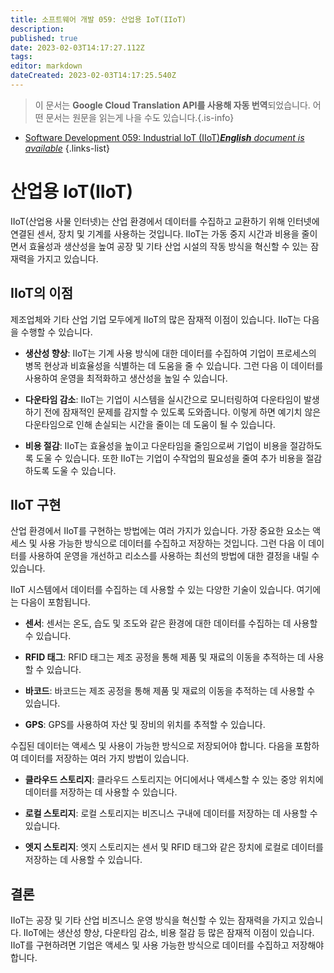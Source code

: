 ```yaml
---
title: 소프트웨어 개발 059: 산업용 IoT(IIoT)
description: 
published: true
date: 2023-02-03T14:17:27.112Z
tags: 
editor: markdown
dateCreated: 2023-02-03T14:17:25.540Z
---
```


> 이 문서는 **Google Cloud Translation API를 사용해 자동 번역**되었습니다.
어떤 문서는 원문을 읽는게 나을 수도 있습니다.{.is-info}



- [Software Development 059: Industrial IoT (IIoT)***English** document is available*](/en/Knowledge-base/Software-Development/Learning/software-development-059-industrial-iot-iiot)
{.links-list}


# 산업용 IoT(IIoT)

IIoT(산업용 사물 인터넷)는 산업 환경에서 데이터를 수집하고 교환하기 위해 인터넷에 연결된 센서, 장치 및 기계를 사용하는 것입니다. IIoT는 가동 중지 시간과 비용을 줄이면서 효율성과 생산성을 높여 공장 및 기타 산업 시설의 작동 방식을 혁신할 수 있는 잠재력을 가지고 있습니다.

## IIoT의 이점

제조업체와 기타 산업 기업 모두에게 IIoT의 많은 잠재적 이점이 있습니다. IIoT는 다음을 수행할 수 있습니다.

- **생산성 향상**: IIoT는 기계 사용 방식에 대한 데이터를 수집하여 기업이 프로세스의 병목 현상과 비효율성을 식별하는 데 도움을 줄 수 있습니다. 그런 다음 이 데이터를 사용하여 운영을 최적화하고 생산성을 높일 수 있습니다.

- **다운타임 감소**: IIoT는 기업이 시스템을 실시간으로 모니터링하여 다운타임이 발생하기 전에 잠재적인 문제를 감지할 수 있도록 도와줍니다. 이렇게 하면 예기치 않은 다운타임으로 인해 손실되는 시간을 줄이는 데 도움이 될 수 있습니다.

- **비용 절감**: IIoT는 효율성을 높이고 다운타임을 줄임으로써 기업이 비용을 절감하도록 도울 수 있습니다. 또한 IIoT는 기업이 수작업의 필요성을 줄여 추가 비용을 절감하도록 도울 수 있습니다.

## IIoT 구현

산업 환경에서 IIoT를 구현하는 방법에는 여러 가지가 있습니다. 가장 중요한 요소는 액세스 및 사용 가능한 방식으로 데이터를 수집하고 저장하는 것입니다. 그런 다음 이 데이터를 사용하여 운영을 개선하고 리소스를 사용하는 최선의 방법에 대한 결정을 내릴 수 있습니다.

IIoT 시스템에서 데이터를 수집하는 데 사용할 수 있는 다양한 기술이 있습니다. 여기에는 다음이 포함됩니다.

- **센서**: 센서는 온도, 습도 및 조도와 같은 환경에 대한 데이터를 수집하는 데 사용할 수 있습니다.

- **RFID 태그**: RFID 태그는 제조 공정을 통해 제품 및 재료의 이동을 추적하는 데 사용할 수 있습니다.

- **바코드**: 바코드는 제조 공정을 통해 제품 및 재료의 이동을 추적하는 데 사용할 수 있습니다.

- **GPS**: GPS를 사용하여 자산 및 장비의 위치를 추적할 수 있습니다.

수집된 데이터는 액세스 및 사용이 가능한 방식으로 저장되어야 합니다. 다음을 포함하여 데이터를 저장하는 여러 가지 방법이 있습니다.

- **클라우드 스토리지**: 클라우드 스토리지는 어디에서나 액세스할 수 있는 중앙 위치에 데이터를 저장하는 데 사용할 수 있습니다.

- **로컬 스토리지**: 로컬 스토리지는 비즈니스 구내에 데이터를 저장하는 데 사용할 수 있습니다.

- **엣지 스토리지**: 엣지 스토리지는 센서 및 RFID 태그와 같은 장치에 로컬로 데이터를 저장하는 데 사용할 수 있습니다.

## 결론

IIoT는 공장 및 기타 산업 비즈니스 운영 방식을 혁신할 수 있는 잠재력을 가지고 있습니다. IIoT에는 생산성 향상, 다운타임 감소, 비용 절감 등 많은 잠재적 이점이 있습니다. IIoT를 구현하려면 기업은 액세스 및 사용 가능한 방식으로 데이터를 수집하고 저장해야 합니다.